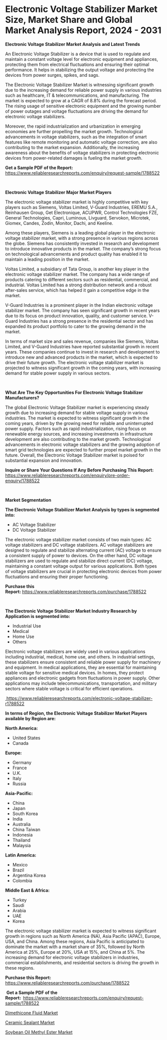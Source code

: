 <p><h1>Electronic Voltage Stabilizer Market Size, Market Share and Global Market Analysis Report, 2024 - 2031</h1></p><p><strong>Electronic Voltage Stabilizer Market Analysis and Latest Trends</strong></p>
<p><p>An Electronic Voltage Stabilizer is a device that is used to regulate and maintain a constant voltage level for electronic equipment and appliances, protecting them from electrical fluctuations and ensuring their optimal performance. It helps in stabilizing the output voltage and protecting the devices from power surges, spikes, and sags.</p><p>The Electronic Voltage Stabilizer Market is witnessing significant growth due to the increasing demand for reliable power supply in various industries such as healthcare, IT & telecommunications, and manufacturing. The market is expected to grow at a CAGR of 8.8% during the forecast period. The rising usage of sensitive electronic equipment and the growing number of power outages and voltage fluctuations are driving the demand for electronic voltage stabilizers.</p><p>Moreover, the rapid industrialization and urbanization in emerging economies are further propelling the market growth. Technological advancements in voltage stabilizers, such as the integration of smart features like remote monitoring and automatic voltage correction, are also contributing to the market expansion. Additionally, the increasing awareness about the benefits of voltage stabilizers in protecting electronic devices from power-related damages is fueling the market growth.</p></p>
<p><strong>Get a Sample PDF of the Report:&nbsp;</strong> <a href="https://www.reliableresearchreports.com/enquiry/request-sample/1788522">https://www.reliableresearchreports.com/enquiry/request-sample/1788522</a></p>
<p>&nbsp;</p>
<p><strong>Electronic Voltage Stabilizer Major Market Players</strong></p>
<p><p>The electronic voltage stabilizer market is highly competitive with key players such as Siemens, Voltas Limited, V-Guard Industries, EREMU S.A., Reinhausen Group, Get Electronique, ACUPWR, Control Technologies FZE, General Technologies, Capri, Luminous, Livguard, Servokon, Microtek, Giomex, Candes, Zodin, Monitor, Dachi, and Keeline.</p><p>Among these players, Siemens is a leading global player in the electronic voltage stabilizer market, with a strong presence in various regions across the globe. Siemens has consistently invested in research and development to introduce innovative products in the market. The company’s strong focus on technological advancements and product quality has enabled it to maintain a leading position in the market.</p><p>Voltas Limited, a subsidiary of Tata Group, is another key player in the electronic voltage stabilizer market. The company has a wide range of products catering to different sectors such as residential, commercial, and industrial. Voltas Limited has a strong distribution network and a robust after-sales service, which has helped it gain a competitive edge in the market.</p><p>V-Guard Industries is a prominent player in the Indian electronic voltage stabilizer market. The company has seen significant growth in recent years due to its focus on product innovation, quality, and customer service. V-Guard Industries has a strong presence in the residential sector and has expanded its product portfolio to cater to the growing demand in the market.</p><p>In terms of market size and sales revenue, companies like Siemens, Voltas Limited, and V-Guard Industries have reported substantial growth in recent years. These companies continue to invest in research and development to introduce new and advanced products in the market, which is expected to drive their future growth. The electronic voltage stabilizer market is projected to witness significant growth in the coming years, with increasing demand for stable power supply in various sectors.</p></p>
<p>&nbsp;</p>
<p><strong>What Are The Key Opportunities For Electronic Voltage Stabilizer Manufacturers?</strong></p>
<p><p>The global Electronic Voltage Stabilizer market is experiencing steady growth due to increasing demand for stable voltage supply in various industries. The market is expected to witness significant growth in the coming years, driven by the growing need for reliable and uninterrupted power supply. Factors such as rapid industrialization, rising focus on renewable energy sources, and increasing investments in infrastructure development are also contributing to the market growth. Technological advancements in electronic voltage stabilizers and the growing adoption of smart grid technologies are expected to further propel market growth in the future. Overall, the Electronic Voltage Stabilizer market is poised for substantial expansion and innovation.</p></p>
<p><strong>Inquire or Share Your Questions If Any Before Purchasing This Report:</strong> <a href="https://www.reliableresearchreports.com/enquiry/pre-order-enquiry/1788522">https://www.reliableresearchreports.com/enquiry/pre-order-enquiry/1788522</a></p>
<p>&nbsp;</p>
<p><strong>Market Segmentation</strong></p>
<p><strong>The Electronic Voltage Stabilizer Market Analysis by types is segmented into:</strong></p>
<p><ul><li>AC Voltage Stabilizer</li><li>DC Voltage Stabilizer</li></ul></p>
<p><p>The electronic voltage stabilizer market consists of two main types: AC voltage stabilizers and DC voltage stabilizers. AC voltage stabilizers are designed to regulate and stabilize alternating current (AC) voltage to ensure a consistent supply of power to devices. On the other hand, DC voltage stabilizers are used to regulate and stabilize direct current (DC) voltage, maintaining a constant voltage output for various applications. Both types of voltage stabilizers are crucial in protecting electronic devices from power fluctuations and ensuring their proper functioning.</p></p>
<p><strong>Purchase this Report:&nbsp;</strong><a href="https://www.reliableresearchreports.com/purchase/1788522">https://www.reliableresearchreports.com/purchase/1788522</a></p>
<p>&nbsp;</p>
<p><strong>The Electronic Voltage Stabilizer Market Industry Research by Application is segmented into:</strong></p>
<p><ul><li>Industrial Use</li><li>Medical</li><li>Home Use</li><li>Others</li></ul></p>
<p><p>Electronic voltage stabilizers are widely used in various applications including industrial, medical, home use, and others. In industrial settings, these stabilizers ensure consistent and reliable power supply for machinery and equipment. In medical applications, they are essential for maintaining stable voltage for sensitive medical devices. In homes, they protect appliances and electronic gadgets from fluctuations in power supply. Other applications may include telecommunications, transportation, and military sectors where stable voltage is critical for efficient operations.</p></p>
<p><a href="https://www.reliableresearchreports.com/electronic-voltage-stabilizer-r1788522">&nbsp;https://www.reliableresearchreports.com/electronic-voltage-stabilizer-r1788522</a></p>
<p><strong>In terms of Region, the Electronic Voltage Stabilizer Market Players available by Region are:</strong></p>
<p>
    <p> <strong> North America: </strong>
        <ul>
            <li>United States</li>
            <li>Canada</li>
        </ul>
        </p> 
    <p> <strong> Europe: </strong>
        <ul>
            <li>Germany</li>
            <li>France</li>
            <li>U.K.</li>
            <li>Italy</li>
            <li>Russia</li>
        </ul>
        </p> 
    <p> <strong> Asia-Pacific: </strong>
        <ul>
            <li>China</li>
            <li>Japan</li>
            <li>South Korea</li>
            <li>India</li>
            <li>Australia</li>
            <li>China Taiwan</li>
            <li>Indonesia</li>
            <li>Thailand</li>
            <li>Malaysia</li>
        </ul>
        </p> 
    <p> <strong> Latin America: </strong>
        <ul>
            <li>Mexico</li>
            <li>Brazil</li>
            <li>Argentina Korea</li>
            <li>Colombia</li>
        </ul>
        </p> 
    <p> <strong> Middle East & Africa: </strong>
        <ul>
            <li>Turkey</li>
            <li>Saudi</li>
            <li>Arabia</li>
            <li>UAE</li>
            <li>Korea</li>
        </ul>
    </p>
    </p>
<p><p>The electronic voltage stabilizer market is expected to witness significant growth in regions such as North America (NA), Asia Pacific (APAC), Europe, USA, and China. Among these regions, Asia Pacific is anticipated to dominate the market with a market share of 35%, followed by North America at 25%, Europe at 20%, USA at 15%, and China at 5%. The increasing demand for electronic voltage stabilizers in industries, commercial establishments, and residential sectors is driving the growth in these regions.</p></p>
<p><strong>Purchase this Report: </strong><a href="https://www.reliableresearchreports.com/purchase/1788522">https://www.reliableresearchreports.com/purchase/1788522</a></p>
<p>&nbsp;<strong>Get a Sample PDF of the Report:&nbsp;&nbsp;</strong><a href="https://www.reliableresearchreports.com/enquiry/request-sample/1788522">https://www.reliableresearchreports.com/enquiry/request-sample/1788522</a></p>
<p><strong></strong></p>
<p><p><a href="https://www.linkedin.com/pulse/dimethicone-fluid-market-dynamics-2024-2031-also-its-trends-projections-duime?trackingId=rPUSyxHuGeEeW1YUnZk2eA%3D%3D">Dimethicone Fluid Market</a></p><p><a href="https://www.linkedin.com/pulse/ceramic-sealant-market-research-report-provides-thorough-zigoe?trackingId=dc7f7lqx4HM9C1NUys9reA%3D%3D">Ceramic Sealant Market</a></p><p><a href="https://www.linkedin.com/pulse/soybean-oil-methyl-ester-market-size-trends-growth-outlook-zko2e?trackingId=zfWyswJU6g6RGodknX8fSA%3D%3D">Soybean Oil Methyl Ester Market</a></p></p>